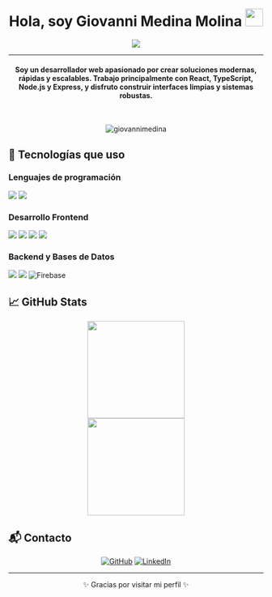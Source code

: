 <h1 align="center">Hola, soy Giovanni Medina Molina <img src="https://media.giphy.com/media/hvRJCLFzcasrR4ia7z/giphy.gif" width="35"></h1>
<p align="center">
  <a href="https://github.com/DenverCoder1/readme-typing-svg"><img src="https://readme-typing-svg.herokuapp.com?lines=Fullstack+Developer+%7C+React%2BTS+Specialist;Passionate+about+Web+Development;Always+Learning+New+Things&center=true&width=500&height=50"></a>
</p>
<hr/>
<h4 align="center">Soy un desarrollador web apasionado por crear soluciones modernas, rápidas y escalables. Trabajo principalmente con React, TypeScript, Node.js y Express, y disfruto construir interfaces limpias y sistemas robustas.</h4>
<br>
<p align="center"> <img src="https://komarev.com/ghpvc/?username=giovannimedina&label=Profile%20views&color=0e75b6&style=plastic" alt="giovannimedina" /> </p>

## 🚀 Tecnologías que uso

### Lenguajes de programación
<p>
  <img src="https://img.shields.io/badge/JavaScript-%23F7DF1E.svg?logo=javascript&logoColor=black">
  <img src="https://img.shields.io/badge/TypeScript-%23007ACC.svg?logo=typescript&logoColor=white">
</p>

### Desarrollo Frontend
<p>
  <img src="https://img.shields.io/badge/React-%2320232a.svg?logo=react&logoColor=%2361DAFB">
  <img src="https://img.shields.io/badge/HTML5-%23E34F26.svg?logo=html5&logoColor=white">
  <img src="https://img.shields.io/badge/CSS3-%231572B6.svg?logo=css3&logoColor=white">
  <img src="https://img.shields.io/badge/TailwindCSS-%2306B6D4.svg?logo=tailwindcss&logoColor=white">
</p>

### Backend y Bases de Datos
<p>
  <img src="https://img.shields.io/badge/Node.js-6DA55F?logo=node.js&logoColor=white">
  <img src="https://img.shields.io/badge/Express.js-%23404d59.svg?logo=express&logoColor=white">
  <img src="https://img.shields.io/badge/Firebase-%23039BE5.svg?logo=firebase&logoColor=white" alt="Firebase">
</p>

## 📈 GitHub Stats
<p align="center">
  <img src="https://github-readme-stats.vercel.app/api?username=giovannimedina&show_icons=true&theme=algolia" height="192px"/>
  <br/>
  <img src="https://github-readme-stats.vercel.app/api/top-langs?username=giovannimedina&layout=compact&theme=algolia" height="192px"/>
</p>

## 📬 Contacto
<p align="center">
  <a href="https://github.com/giovannimedina"><img src="https://img.icons8.com/bubbles/50/000000/github.png" alt="GitHub"/></a>
  <a href="https://linkedin.com/in/giovannimedina"><img src="https://img.icons8.com/bubbles/50/000000/linkedin.png" alt="LinkedIn"/></a>
</p>

<hr/>

<p align="center">
  ✨ Gracias por visitar mi perfil ✨
</p>
